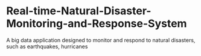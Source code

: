 # Real-time-Natural-Disaster-Monitoring-and-Response-System
A big data application designed to monitor and respond to natural disasters, such as earthquakes, hurricanes

